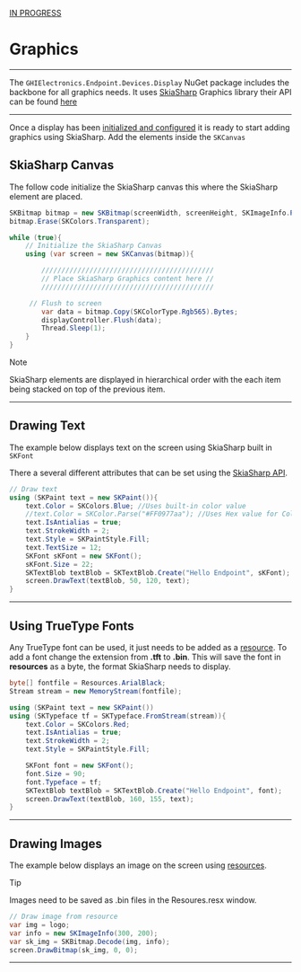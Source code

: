 [IN PROGRESS](error.md) 
# Graphics

---
The `GHIElectronics.Endpoint.Devices.Display` NuGet package includes the backbone for all graphics needs. It uses [SkiaSharp](https://learn.microsoft.com/en-us/xamarin/xamarin-forms/user-interface/graphics/skiasharp/) Graphics library their API can be found [here](https://learn.microsoft.com/en-us/dotnet/api/skiasharp?view=skiasharp-2.88)


---
Once a display has been [initialized and configured](../tutorials/displays.md) it is ready to start adding graphics using SkiaSharp. Add the elements inside the ```SKCanvas```

## SkiaSharp Canvas

The follow code initialize the SkiaSharp canvas this where the SkiaSharp element are placed.

```cs
SKBitmap bitmap = new SKBitmap(screenWidth, screenHeight, SKImageInfo.PlatformColorType, SKAlphaType.Premul);
bitmap.Erase(SKColors.Transparent);

while (true){
    // Initialize the SkiaSharp Canvas
    using (var screen = new SKCanvas(bitmap)){

        ///////////////////////////////////////////
        // Place SkiaSharp Graphics content here //
        ///////////////////////////////////////////

     // Flush to screen
        var data = bitmap.Copy(SKColorType.Rgb565).Bytes;
        displayController.Flush(data);
        Thread.Sleep(1);
    }
}
```




> [!Note]
> SkiaSharp elements are displayed in hierarchical order with the each item being stacked on top of the previous item. 

---

## Drawing Text

The example below displays text on the screen using SkiaSharp built in ```SKFont```

There a several different attributes that can be set using the [SkiaSharp API](https://learn.microsoft.com/en-us/dotnet/api/skiasharp).

```cs
// Draw text
using (SKPaint text = new SKPaint()){
    text.Color = SKColors.Blue; //Uses built-in color value
    //text.Color = SKColor.Parse("#FF0977aa"); //Uses Hex value for Color
    text.IsAntialias = true;
    text.StrokeWidth = 2;
    text.Style = SKPaintStyle.Fill;
    text.TextSize = 12;
    SKFont sKFont = new SKFont();
    sKFont.Size = 22;
    SKTextBlob textBlob = SKTextBlob.Create("Hello Endpoint", sKFont);
    screen.DrawText(textBlob, 50, 120, text);
}
```
---

## Using TrueType Fonts

Any TrueType font can be used, it just needs to be added as a [resource](resources.md). To add a font change the extension from **.tft** to **.bin**. This will save the font in **resources** as a byte, the format SkiaSharp needs to display. 

```cs
byte[] fontfile = Resources.ArialBlack;
Stream stream = new MemoryStream(fontfile);

using (SKPaint text = new SKPaint())
using (SKTypeface tf = SKTypeface.FromStream(stream)){
    text.Color = SKColors.Red;
    text.IsAntialias = true;
    text.StrokeWidth = 2;
    text.Style = SKPaintStyle.Fill;

    SKFont font = new SKFont();
    font.Size = 90;
    font.Typeface = tf;
    SKTextBlob textBlob = SKTextBlob.Create("Hello Endpoint", font);
    screen.DrawText(textBlob, 160, 155, text);
}
```
---

## Drawing Images

The example below displays an image on the screen using [resources](resources.md). 

> [!Tip]
> Images need to be saved as .bin files in the Resoures.resx window.

```cs
// Draw image from resource
var img = logo;
var info = new SKImageInfo(300, 200); 
var sk_img = SKBitmap.Decode(img, info);
screen.DrawBitmap(sk_img, 0, 0);
```

---